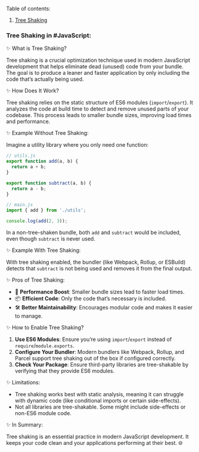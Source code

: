Table of contents:
  1. [Tree Shaking](#shaking)



### Tree Shaking in #JavaScript: <a id='shaking' />

✨ What is Tree Shaking?

Tree shaking is a crucial optimization technique used in modern JavaScript development that helps eliminate dead (unused) code from your bundle. The goal is to produce a leaner and faster application by only including the code that’s actually being used.

✨ How Does It Work?

Tree shaking relies on the static structure of ES6 modules (`import`/`export`). It analyzes the code at build time to detect and remove unused parts of your codebase. This process leads to smaller bundle sizes, improving load times and performance.

✨ Example Without Tree Shaking:

Imagine a utility library where you only need one function:

```javascript
// utils.js
export function add(a, b) {
  return a + b;
}

export function subtract(a, b) {
  return a - b;
}
```

```javascript
// main.js
import { add } from './utils';

console.log(add(2, 3));
```

In a non-tree-shaken bundle, both `add` and `subtract` would be included, even though `subtract` is never used.

✨ Example With Tree Shaking:

With tree shaking enabled, the bundler (like Webpack, Rollup, or ESBuild) detects that `subtract` is not being used and removes it from the final output.

✨ Pros of Tree Shaking:

- 🚀 **Performance Boost**: Smaller bundle sizes lead to faster load times.
- 📦 **Efficient Code**: Only the code that’s necessary is included.
- 🛠 **Better Maintainability**: Encourages modular code and makes it easier to manage.

✨ How to Enable Tree Shaking?

1. **Use ES6 Modules**: Ensure you’re using `import`/`export` instead of `require`/`module.exports`.
2. **Configure Your Bundler**: Modern bundlers like Webpack, Rollup, and Parcel support tree shaking out of the box if configured correctly.
3. **Check Your Package**: Ensure third-party libraries are tree-shakable by verifying that they provide ES6 modules.

✨ Limitations:

- Tree shaking works best with static analysis, meaning it can struggle with dynamic code (like conditional imports or certain side-effects).
- Not all libraries are tree-shakable. Some might include side-effects or non-ES6 module code.

✨ In Summary:

Tree shaking is an essential practice in modern JavaScript development. It keeps your code clean and your applications performing at their best. 🌐
